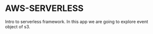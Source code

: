 # AWS-SERVERLESS
Intro to serverless framework. In this app we are going to explore event object of s3.
